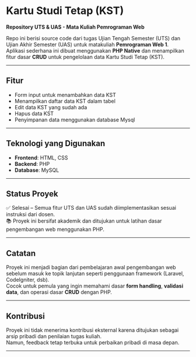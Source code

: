 # Kartu Studi Tetap (KST)

**Repository UTS & UAS - Mata Kuliah Pemrograman Web**

Repo ini berisi source code dari tugas Ujian Tengah Semester (UTS) dan Ujian Akhir Semester (UAS) untuk matakuliah **Pemrograman Web 1**.  
Aplikasi sederhana ini dibuat menggunakan **PHP Native** dan menampilkan fitur dasar **CRUD** untuk pengelolaan data Kartu Studi Tetap (KST).

---

## Fitur

- Form input untuk menambahkan data KST
- Menampilkan daftar data KST dalam tabel
- Edit data KST yang sudah ada
- Hapus data KST
- Penyimpanan data menggunakan database Mysql

---

## Teknologi yang Digunakan

- **Frontend**: HTML, CSS
- **Backend**: PHP
- **Database**: MySQL

---

## Status Proyek

✅ Selesai – Semua fitur UTS dan UAS sudah diimplementasikan sesuai instruksi dari dosen.  
📚 Proyek ini bersifat akademik dan ditujukan untuk latihan dasar pengembangan web menggunakan PHP.

---

## Catatan

Proyek ini menjadi bagian dari pembelajaran awal pengembangan web sebelum masuk ke topik lanjutan seperti penggunaan framework (Laravel, CodeIgniter, dsb).  
Cocok untuk pemula yang ingin memahami dasar **form handling**, **validasi data**, dan operasi dasar **CRUD** dengan PHP.

---

## Kontribusi

Proyek ini tidak menerima kontribusi eksternal karena ditujukan sebagai arsip pribadi dan penilaian tugas kuliah.  
Namun, feedback tetap terbuka untuk perbaikan pribadi di masa depan.

---
